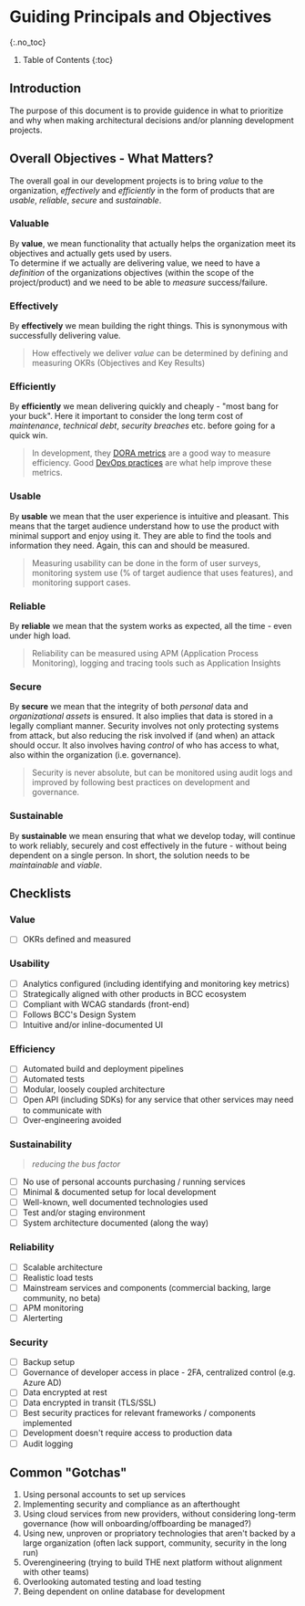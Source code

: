 # Guiding Principals and Objectives
{:.no_toc}

1. Table of Contents
{:toc}

## Introduction

The purpose of this document is to provide guidence in what to prioritize and why when making architectural decisions and/or planning development projects.

## Overall Objectives - What Matters?

The overall goal in our development projects is to bring *value* to the organization, *effectively* and *efficiently* in the form of products that are *usable*, *reliable*, *secure* and *sustainable*.

### Valuable

By **value**, we mean functionality that actually helps the organization meet its objectives and actually gets used by users.  
To determine if we actually are delivering value, we need to have a *definition* of the organizations objectives (within the scope of the project/product) and we need to be able to *measure* success/failure.

### Effectively

By **effectively** we mean building the right things. This is synonymous with successfully delivering value.

> How effectively we deliver *value* can be determined by defining and measuring OKRs (Objectives and Key Results)

### Efficiently

By **efficiently** we mean delivering quickly and cheaply - "most bang for your buck". Here it important to consider the long term cost of *maintenance*, *technical debt*, *security breaches* etc. before going for a quick win.

> In development, they [DORA metrics](https://cloud.google.com/blog/products/devops-sre/using-the-four-keys-to-measure-your-devops-performance) are a good way to measure efficiency. Good [DevOps practices](https://cloud.google.com/blog/products/devops-sre/the-2019-accelerate-state-of-devops-elite-performance-productivity-and-scaling) are what help improve these metrics.

### Usable

By **usable** we mean that the user experience is intuitive and pleasant. This means that the target audience understand how to use the product with minimal support and enjoy using it. They are able to find the tools and information they need.
Again, this can and should be measured.

> Measuring usability can be done in the form of user surveys, monitoring system use (% of target audience that uses features), and monitoring support cases.

### Reliable

By **reliable** we mean that the system works as expected, all the time - even under high load.

> Reliability can be measured using APM (Application Process Monitoring), logging and tracing tools such as Application Insights

### Secure

By **secure** we mean that the integrity of both *personal* data and *organizational assets* is ensured. It also implies that data is stored in a legally compliant manner. Security involves not only protecting systems from attack, but also reducing the risk involved if (and when) an attack should occur. It also involves having *control* of who has access to what, also within the organization (i.e. governance).

> Security is never absolute, but can be monitored using audit logs and improved by following best practices on development and governance.

### Sustainable

By **sustainable** we mean ensuring that what we develop today, will continue to work reliably, securely and cost effectively in the future - without being dependent on a single person. In short, the solution needs to be *maintainable* and *viable*.

## Checklists

### Value

* [ ] OKRs defined and measured

### Usability

* [ ] Analytics configured (including identifying and monitoring key metrics)
* [ ] Strategically aligned with other products in BCC ecosystem
* [ ] Compliant with WCAG standards (front-end)
* [ ] Follows BCC's Design System
* [ ] Intuitive and/or inline-documented UI

### Efficiency

* [ ] Automated build and deployment pipelines
* [ ] Automated tests
* [ ] Modular, loosely coupled architecture
* [ ] Open API (including SDKs) for any service that other services may need to communicate with
* [ ] Over-engineering avoided

### Sustainability

> *reducing the bus factor*

* [ ] No use of personal accounts purchasing / running services
* [ ] Minimal & documented setup for local development
* [ ] Well-known, well documented technologies used
* [ ] Test and/or staging environment
* [ ] System architecture documented (along the way)

### Reliability

* [ ] Scalable architecture
* [ ] Realistic load tests
* [ ] Mainstream services and components (commercial backing, large community, no beta)
* [ ] APM monitoring
* [ ] Alerterting

### Security

* [ ] Backup setup
* [ ] Governance of developer access in place - 2FA, centralized control (e.g. Azure AD)
* [ ] Data encrypted at rest
* [ ] Data encrypted in transit (TLS/SSL)
* [ ] Best security practices for relevant frameworks / components implemented
* [ ] Development doesn't require access to production data
* [ ] Audit logging

## Common "Gotchas"

1. Using personal accounts to set up services
2. Implementing security and compliance as an afterthought
3. Using cloud services from new providers, without considering long-term governance (how will onboarding/offboarding be managed?)
4. Using new, unproven or propriatory technologies that aren't backed by a large organization (often lack support, community, security in the long run)
5. Overengineering (trying to build THE next platform without alignment with other teams)
6. Overlooking automated testing and load testing
7. Being dependent on online database for development
